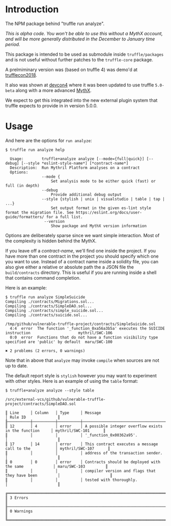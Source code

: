 # Introduction

The NPM package behind "truffle run analyze".

_This is alpha code. You won't be able to use this without a MythX account,
and will be more generally distributed in the December to January time period._

This package is intended to be used as submodule inside
`truffle/packages` and is not useful without further patches to
the `truffle-core` package.

A prelmiminary version was (based on truffle 4) was demo'd at
[trufflecon2018](https://truffleframework.com/trufflecon2018).

It also was shown at [devcon4](https://devcon4.ethereum.org/)
where it was been updated to use truffle `5.0-beta` along with
a more advanced [MythX](mythril.ai).

We expect to get this integrated into the new external plugin system
that truffle expects to provide in in version 5.0.0.

# Usage

And here are the options for `run analyze`:

```console
$ truffle run analyze help

  Usage:        truffle+analyze analyze [--mode={full|quick}] [--debug] [--style *eslint-style-name*] [*contract-name*]
  Description:  Run Mythril Platform analyses on a contract
  Options:
                --mode {
                    Set analysis mode to be either quick (fast) or full (in depth)
                --debug
                    Provide additional debug output
                --style {stylish | unix | visualstudio | table | tap | ...}
                    Set output format in the given es-lint style format the migration file. See https://eslint.org/docs/user-guide/formatters/ for a full list.
				 --version
				    Show package and MythX version information
```

Options are deliberately sparse since we want simple interaction. Most
of the complexity is hidden behind the MythX.

If you leave off a _contract-name_, we'll find one inside the
project. If you have more than one contract in the project you should
specify which one you want to use. Instead of a contract name inside a
solidity file, you can also give either a relative or absolute path
the a JSON file the `build/contracts` directory. This is useful if
you are running inside a shell that contains command completion.

Here is an example:

```console
$ truffle run analyze SimpleSuicide
Compiling ./contracts/Migrations.sol...
Compiling ./contracts/SimpleDAO.sol...
Compiling ./contracts/simple_suicide.sol...
Compiling ./contracts/suicide.sol...

/tmp/github/vulnerable-truffle-project/contracts/SimpleSuicide.sol
  4:4  error  The function '_function_0xa56a3b5a' executes the SUICIDE instruction                     mythril/SWC-106
  0:0  error  Functions that do not have a function visibility type specified are 'public' by default  maru/SWC-100

✖ 2 problems (2 errors, 0 warnings)

```

Note that in above that `analyze` may invoke `compile` when sources are not up to date.

The default report style is `stylish` however you may want to experiment with other styles.
Here is an example of using the  `table` format:


```
$ truffle+analyze analyze --style table

/src/external-vcs/github/vulnerable-truffle-project/contracts/SimpleDAO.sol

║ Line     │ Column   │ Type     │ Message                                                │ Rule ID              ║
╟──────────┼──────────┼──────────┼────────────────────────────────────────────────────────┼──────────────────────╢
║ 12       │ 4        │ error    │ A possible integer overflow exists in the function     │ mythril/SWC-101      ║
║          │          │          │ '_function_0x00362a95'.                                │                      ║
║ 17       │ 14       │ error    │ This contract executes a message call to the           │ mythril/SWC-107      ║
║          │          │          │ address of the transaction sender.                     │                      ║
║ 0        │ 0        │ error    │ Contracts should be deployed with the same             │ maru/SWC-103         ║
║          │          │          │ compiler version and flags that they have been         │                      ║
║          │          │          │ tested with thoroughly.                                │                      ║

╔════════════════════════════════════════════════════════════════════════════════════════════════════════════════╗
║ 3 Errors                                                                                                       ║
╟────────────────────────────────────────────────────────────────────────────────────────────────────────────────╢
║ 0 Warnings                                                                                                     ║
╚════════════════════════════════════════════════════════════════════════════════════════════════════════════════╝
```
